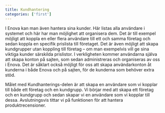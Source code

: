 ```yaml
---
title: Kundhantering
categories: ['first']
---
```


I Enova kan man även hantera sina kunder. Här listas alla användare i systemet och här har man möjlighet att organisera dem. Det är till exempel möjligt att koppla en eller flera användare till ett och samma företag och sedan koppla en specifik prislista till företaget. Det är även möjligt att skapa kundgrupper utan koppling till företag – om man exempelvis vill ge sina viktiga kunder särskilda prislistor. I verkligheten kommer användarna själva att skapa konton på sajten, som sedan administreras och organiseras av oss i Enova. Det är såklart också möjligt för oss att skapa användarkonton åt kunderna i både Enova och på sajten, för de kunderna som behöver extra stöd. 

Målet med Kundhanterings-delen är att skapa en användare som vi kopplar till både ett företag och en kundgrupp. Vi börjar med att skapa ett företag och en kundgrupp och sedan skapar vi en användare som vi kopplar till dessa. Avslutningsvis tittar vi på funktionen för att hantera produktrecensioner.
